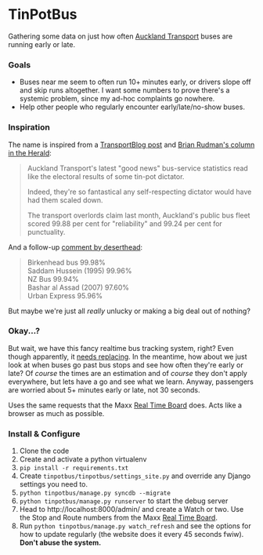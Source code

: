# TinPotBus

Gathering some data on just how often [Auckland Transport](http://www.maxx.co.nz) buses are running early or late.

### Goals

* Buses near me seem to often run 10+ minutes early, or drivers slope off and skip runs altogether. I want some numbers to prove there's a systemic problem, since my ad-hoc complaints go nowhere.
* Help other people who regularly encounter early/late/no-show buses.

### Inspiration

The name is inspired from a [TransportBlog post](http://transportblog.co.nz/2012/06/19/our-tin-pot-dictator-bus-reliability-stats/) and [Brian Rudman's column in the Herald](http://www.nzherald.co.nz/nz/news/article.cfm?c_id=1&objectid=10794616):

> Auckland Transport's latest "good news" bus-service statistics read like the electoral results of some tin-pot dictator.
> 
> Indeed, they're so fantastical any self-respecting dictator would have had them scaled down.
> 
> The transport overlords claim last month, Auckland's public bus fleet scored 99.88 per cent for "reliability" and 99.24 per cent for punctuality.

And a follow-up [comment by deserthead](http://transportblog.co.nz/2012/09/17/more-tin-pot-dictator-bus-punctuality-stats/#comment-52564):

> Birkenhead bus 99.98%  
> Saddam Hussein (1995) 99.96%  
> NZ Bus 99.94%  
> Bashar al Assad (2007) 97.60%  
> Urban Express 95.96%  

But maybe we're just all *really* unlucky or making a big deal out of nothing?

### Okay...?

But wait, we have this fancy realtime bus tracking system, right? Even though apparently, it [needs replacing](http://www.aucklandtransport.govt.nz/about-us/board-members/Board-Meetings-Minutes/Documents/Board%20reports%20December%202013/11i%20Real%20Time%20System.pdf). In the meantime, how about we just look at when buses go past bus stops and see how often they're early or late? Of *course* the times are an estimation and of *course* they don't apply everywhere, but lets have a go and see what we learn. Anyway, passengers are worried about 5+ minutes early or late, not 30 seconds.

Uses the same requests that the Maxx [Real Time Board](http://www.maxx.co.nz/) does. Acts like a browser as much as possible.

### Install & Configure

1. Clone the code
2. Create and activate a python virtualenv
3. `pip install -r requirements.txt`
4. Create `tinpotbus/tinpotbus/settings_site.py` and override any Django settings you need to.
5. `python tinpotbus/manage.py syncdb --migrate`
6. `python tinpotbus/manage.py runserver` to start the debug server
7. Head to http://localhost:8000/admin/ and create a Watch or two. Use the Stop and Route numbers from the Maxx [Real Time Board](http://www.maxx.co.nz/).
8. Run `python tinpotbus/manage.py watch_refresh` and see the options for how to update regularly (the website does it every 45 seconds fwiw). **Don't abuse the system.**
